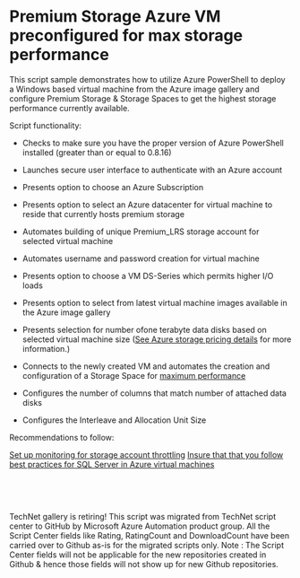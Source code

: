 ﻿Premium Storage Azure VM preconfigured for max storage performance
==================================================================

            

This script sample demonstrates how to utilize Azure PowerShell to deploy a Windows based virtual machine from the Azure image gallery and configure Premium Storage & Storage Spaces to get the highest storage performance currently available.


Script functionality:


  *  Checks to make sure you have the proper version of Azure PowerShell installed (greater than or equal to 0.8.16)

  *  Launches secure user interface to authenticate with an Azure account 
  *  Presents option to choose an Azure Subscription 
  *  Presents option to select an Azure datacenter for virtual machine to reside that currently hosts premium storage

  *  Automates building of unique Premium_LRS storage account for selected virtual machine 

  *  Automates username and password creation for virtual machine 
  *  Presents option to choose a VM DS-Series which permits higher I/O loads 
  *  Presents option to select from latest virtual machine images available in the Azure image gallery

  *  Presents selection for number ofone terabyte data disks based on selected virtual machine size ([See Azure storage pricing details](http://azure.microsoft.com/en-us/pricing/details/storage/) for more information.)


  *  Connects to the newly created VM and automates the creation and configuration of a Storage Space for
[maximum performance](http://social.technet.microsoft.com/wiki/contents/articles/15200.storage-spaces-designing-for-performance.aspx)

  *  Configures the number of columns that match number of attached data disks 

  *  Configures the Interleave and Allocation Unit Size 



Recommendations to follow:


[Set up monitoring for storage account throttling](http://blogs.msdn.com/b/wats/archive/2014/08/02/how-to-monitor-for-storage-account-throttling.aspx)
[Insure that that you follow best practices for SQL Server in Azure virtual machines](http://msdn.microsoft.com/en-us/library/azure/dn133149.aspx)


 

 

        
    
TechNet gallery is retiring! This script was migrated from TechNet script center to GitHub by Microsoft Azure Automation product group. All the Script Center fields like Rating, RatingCount and DownloadCount have been carried over to Github as-is for the migrated scripts only. Note : The Script Center fields will not be applicable for the new repositories created in Github & hence those fields will not show up for new Github repositories.
